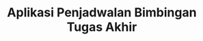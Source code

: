 ---
code: PBL-107
name: Kejardosen
title: Aplikasi Penjadwalan Bimbingan Tugas Akhir
tags:
  - Laravel
  - PHP
manpro: 122279-alena
cover: ./cover.png
link: https://pbl.polibatam.ac.id/pamerin/detail.php?title=aplikasi-penjadwalan-bimbingan-tugas-akhir-&id=MjU1Ng==&ta=NQ==&id_tim=Mjg2Ng==
team:
  - 4342401032-christian
  - 4342401037-hasna
  - 4342401039-sheila
  - 4342401040-juan
  - 4342401045-ziko
  - 4342401057-yusuf
---